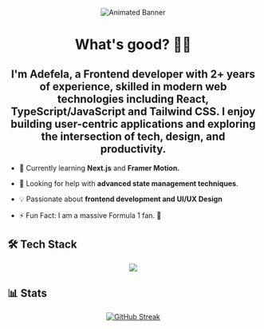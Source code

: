 <p align="center">
  <img src="assets/yutaokkotsu2.gif" alt="Animated Banner" />
</p>

<div align="center">

# What's good? 🤙🏾

</div>

<div align="center">

## **I'm Adefela, a Frontend developer with 2+ years of experience**, skilled in modern web technologies including **React, TypeScript/JavaScript and Tailwind CSS**. I enjoy building **user-centric applications** and exploring the intersection of **tech, design, and productivity**.

</div>


- 🌱 Currently learning **Next.js** and **Framer Motion.**

- 🤝 Looking for help with **advanced state management techniques**.

- 💡 Passionate about **frontend development and UI/UX Design**

- ⚡ Fun Fact: I am a massive Formula 1 fan. 🏁

## 🛠️ Tech Stack

<p align="center">
  <a href="/">
    <img src="https://skillicons.dev/icons?i=html,css,js,react,tailwind,ts,postgres,mongodb,supabase,git" />
  </a>
</p>

## 📊 Stats

<p align="center">
    <a href="https://git.io/streak-stats"><img src="https://git-hub-streak-stats.vercel.app?user=clovereighthundred&theme=elegant&border_radius=5" alt="GitHub Streak" /></a>
</p>

